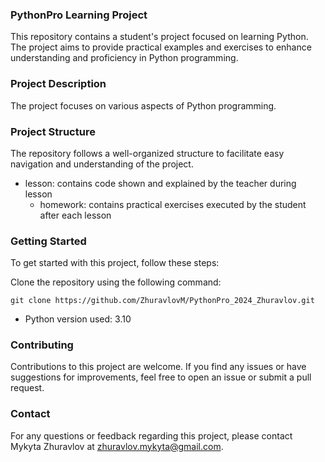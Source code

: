 ### PythonPro Learning Project

This repository contains a student's project focused on learning Python. The project aims to provide practical examples and exercises to enhance understanding and proficiency in Python programming.

### Project Description

The project focuses on various aspects of Python programming.

### Project Structure

The repository follows a well-organized structure to facilitate easy navigation and understanding of the project.
- lesson: contains code shown and explained by the teacher during lesson
  - homework: contains practical exercises executed by the student after each lesson

### Getting Started

To get started with this project, follow these steps:

Clone the repository using the following command:

`git clone https://github.com/ZhuravlovM/PythonPro_2024_Zhuravlov.git`

- Python version used: 3.10

### Contributing

Contributions to this project are welcome. If you find any issues or have suggestions for improvements, feel free to open an issue or submit a pull request.

### Contact

For any questions or feedback regarding this project, please contact Mykyta Zhuravlov at zhuravlov.mykyta@gmail.com.
